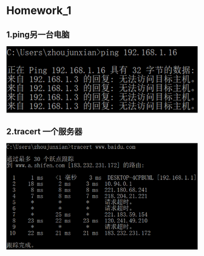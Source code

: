 # Homework_1

## 1.ping另一台电脑

![Image text](https://raw.githubusercontent.com/zhoujunxian/Network-and-distributed-computing/master/1.png)

## 2.tracert 一个服务器

![Image text](https://raw.githubusercontent.com/zhoujunxian/Network-and-distributed-computing/master/2.png)


